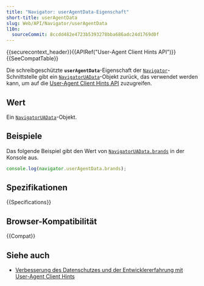 ```yaml
---
title: "Navigator: userAgentData-Eigenschaft"
short-title: userAgentData
slug: Web/API/Navigator/userAgentData
l10n:
  sourceCommit: 8ccdd482e4723b5393278bba686adc24d1769d0f
---
```


{{securecontext_header}}{{APIRef("User-Agent Client Hints API")}}{{SeeCompatTable}}

Die schreibgeschützte **`userAgentData`**-Eigenschaft der [`Navigator`](/de/docs/Web/API/Navigator)-Schnittstelle gibt ein [`NavigatorUAData`](/de/docs/Web/API/NavigatorUAData)-Objekt zurück, das verwendet werden kann, um auf die [User-Agent Client Hints API](/de/docs/Web/API/User-Agent_Client_Hints_API) zuzugreifen.

## Wert

Ein [`NavigatorUAData`](/de/docs/Web/API/NavigatorUAData)-Objekt.

## Beispiele

Das folgende Beispiel gibt den Wert von [`NavigatorUAData.brands`](/de/docs/Web/API/NavigatorUAData/brands) in der Konsole aus.

```js
console.log(navigator.userAgentData.brands);
```

## Spezifikationen

{{Specifications}}

## Browser-Kompatibilität

{{Compat}}

## Siehe auch

- [Verbesserung des Datenschutzes und der Entwicklererfahrung mit User-Agent Client Hints](https://developer.chrome.com/docs/privacy-security/user-agent-client-hints)
